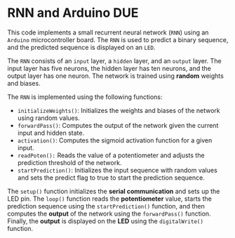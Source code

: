 # RNN and Arduino DUE

This code implements a small recurrent neural network (``RNN``) using an ``Arduino`` microcontroller board. The ``RNN`` is used to predict a binary sequence, and the predicted sequence is displayed on an ``LED``.

The ``RNN`` consists of an ``input`` layer, a ``hidden`` layer, and an ``output`` layer. The input layer has five neurons, the hidden layer has ten neurons, and the output layer has one neuron. The network is trained using **random** weights and biases.

The ``RNN`` is implemented using the following functions:
- ``initializeWeights()``: Initializes the weights and biases of the network using random values.
- ``forwardPass()``: Computes the output of the network given the current input and hidden state.
- ``activation()``: Computes the sigmoid activation function for a given input.
- ``readPoten():`` Reads the value of a potentiometer and adjusts the prediction threshold of the network.
- ``startPrediction()``: Initializes the input sequence with random values and sets the predict flag to true to start the prediction sequence.

The ``setup()`` function initializes the **serial communication** and sets up the LED pin. The ``loop()`` function reads the **potentiometer** value, starts the prediction sequence using the ``startPrediction()`` function, and then computes the **output** of the network using the ``forwardPass()`` function. Finally, the **output** is displayed on the **LED** using the ``digitalWrite()`` function.